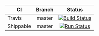 | CI            | Branch        | Status        |
| ------------- |:-------------:|:-------------:|
| Travis        | master        | [![Build Status](https://travis-ci.org/selcukusta/netcore-ci-tools.svg?branch=master)](https://travis-ci.org/selcukusta/netcore-ci-tools)|
| Shippable     | master        | [![Run Status](https://api.shippable.com/projects/59299ce344ff6f0700149dd6/badge?branch=master)](https://app.shippable.com/github/selcukusta/netcore-ci-tools)|